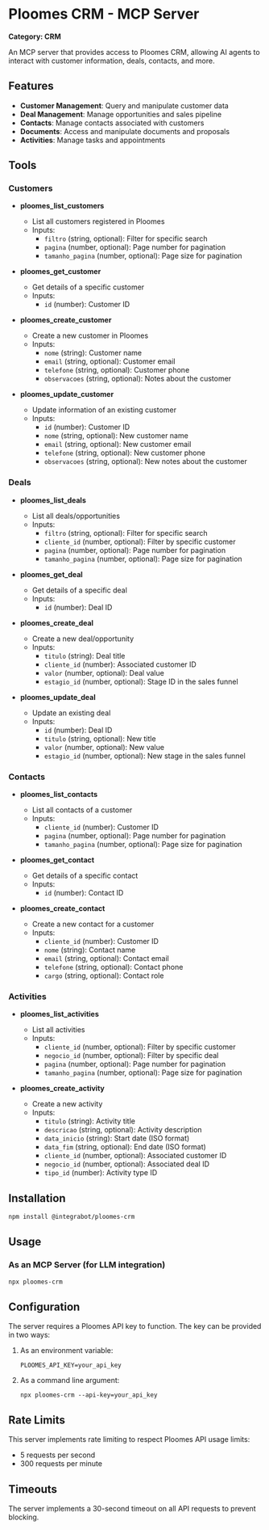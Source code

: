 # Ploomes CRM - MCP Server

**Category: CRM**

An MCP server that provides access to Ploomes CRM, allowing AI agents to interact with customer information, deals, contacts, and more.

## Features

- **Customer Management**: Query and manipulate customer data
- **Deal Management**: Manage opportunities and sales pipeline
- **Contacts**: Manage contacts associated with customers
- **Documents**: Access and manipulate documents and proposals
- **Activities**: Manage tasks and appointments

## Tools

### Customers
- **ploomes_list_customers**
  - List all customers registered in Ploomes
  - Inputs:
    - `filtro` (string, optional): Filter for specific search
    - `pagina` (number, optional): Page number for pagination
    - `tamanho_pagina` (number, optional): Page size for pagination
    
- **ploomes_get_customer**
  - Get details of a specific customer
  - Inputs:
    - `id` (number): Customer ID

- **ploomes_create_customer**
  - Create a new customer in Ploomes
  - Inputs:
    - `nome` (string): Customer name
    - `email` (string, optional): Customer email
    - `telefone` (string, optional): Customer phone
    - `observacoes` (string, optional): Notes about the customer

- **ploomes_update_customer**
  - Update information of an existing customer
  - Inputs:
    - `id` (number): Customer ID
    - `nome` (string, optional): New customer name
    - `email` (string, optional): New customer email
    - `telefone` (string, optional): New customer phone
    - `observacoes` (string, optional): New notes about the customer

### Deals
- **ploomes_list_deals**
  - List all deals/opportunities
  - Inputs:
    - `filtro` (string, optional): Filter for specific search
    - `cliente_id` (number, optional): Filter by specific customer
    - `pagina` (number, optional): Page number for pagination
    - `tamanho_pagina` (number, optional): Page size for pagination

- **ploomes_get_deal**
  - Get details of a specific deal
  - Inputs:
    - `id` (number): Deal ID

- **ploomes_create_deal**
  - Create a new deal/opportunity
  - Inputs:
    - `titulo` (string): Deal title
    - `cliente_id` (number): Associated customer ID
    - `valor` (number, optional): Deal value
    - `estagio_id` (number, optional): Stage ID in the sales funnel

- **ploomes_update_deal**
  - Update an existing deal
  - Inputs:
    - `id` (number): Deal ID
    - `titulo` (string, optional): New title
    - `valor` (number, optional): New value
    - `estagio_id` (number, optional): New stage in the sales funnel

### Contacts
- **ploomes_list_contacts**
  - List all contacts of a customer
  - Inputs:
    - `cliente_id` (number): Customer ID
    - `pagina` (number, optional): Page number for pagination
    - `tamanho_pagina` (number, optional): Page size for pagination

- **ploomes_get_contact**
  - Get details of a specific contact
  - Inputs:
    - `id` (number): Contact ID

- **ploomes_create_contact**
  - Create a new contact for a customer
  - Inputs:
    - `cliente_id` (number): Customer ID
    - `nome` (string): Contact name
    - `email` (string, optional): Contact email
    - `telefone` (string, optional): Contact phone
    - `cargo` (string, optional): Contact role

### Activities
- **ploomes_list_activities**
  - List all activities
  - Inputs:
    - `cliente_id` (number, optional): Filter by specific customer
    - `negocio_id` (number, optional): Filter by specific deal
    - `pagina` (number, optional): Page number for pagination
    - `tamanho_pagina` (number, optional): Page size for pagination
    
- **ploomes_create_activity**
  - Create a new activity
  - Inputs:
    - `titulo` (string): Activity title
    - `descricao` (string, optional): Activity description
    - `data_inicio` (string): Start date (ISO format)
    - `data_fim` (string, optional): End date (ISO format)
    - `cliente_id` (number, optional): Associated customer ID
    - `negocio_id` (number, optional): Associated deal ID
    - `tipo_id` (number): Activity type ID

## Installation

```bash
npm install @integrabot/ploomes-crm
```

## Usage

### As an MCP Server (for LLM integration)

```bash
npx ploomes-crm
```

## Configuration

The server requires a Ploomes API key to function. The key can be provided in two ways:

1. As an environment variable:
   ```
   PLOOMES_API_KEY=your_api_key
   ```

2. As a command line argument:
   ```
   npx ploomes-crm --api-key=your_api_key
   ```

## Rate Limits

This server implements rate limiting to respect Ploomes API usage limits:
- 5 requests per second
- 300 requests per minute

## Timeouts

The server implements a 30-second timeout on all API requests to prevent blocking. 